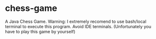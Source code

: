 # chess-game
A Java Chess Game.
Warning: I extremely recomend to use bash/local terminal to execute this program. Avoid IDE terminals.
(Unfortunately you have to play this game by yourself)

